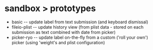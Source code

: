 sandbox > prototypes
======
- basic              -- update label from text submission (and keyboard dismissal)
- fileio-plist       -- update history view (from plist data - stored on each submission as text combined with date from picker)
- picker-ryo         -- update label on-the-fly from a custom ('roll your own') picker (using 'weight's and plist configuration)

